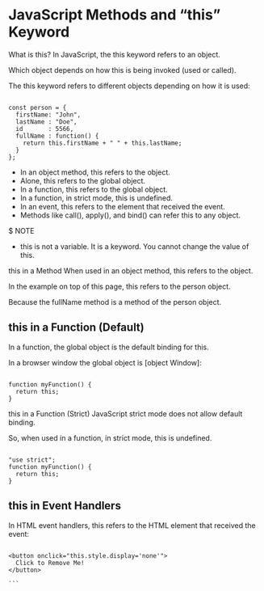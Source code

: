 # JavaScript Methods and “this” Keyword 


What is this?
In JavaScript, the this keyword refers to an object.

Which object depends on how this is being invoked (used or called).

The this keyword refers to different objects depending on how it is used:

```JS

const person = {
  firstName: "John",
  lastName : "Doe",
  id       : 5566,
  fullName : function() {
    return this.firstName + " " + this.lastName;
  }
};

```

- In an object method, this refers to the object.
- Alone, this refers to the global object.
- In a function, this refers to the global object.
- In a function, in strict mode, this is undefined.
- In an event, this refers to the element that received the event.
- Methods like call(), apply(), and bind() can refer this to any object.

$ NOTE

- this is not a variable. It is a keyword. You cannot change the value of this.

this in a Method
When used in an object method, this refers to the object.

In the example on top of this page, this refers to the person object.

Because the fullName method is a method of the person object.

## this in a Function (Default)

In a function, the global object is the default binding for this.

In a browser window the global object is [object Window]:

```JS

function myFunction() {
  return this;
}

```

this in a Function (Strict)
JavaScript strict mode does not allow default binding.

So, when used in a function, in strict mode, this is undefined.

```JS

"use strict";
function myFunction() {
  return this;
}

```

## this in Event Handlers

In HTML event handlers, this refers to the HTML element that received the event:

````JS

<button onclick="this.style.display='none'">
  Click to Remove Me!
</button>

```


